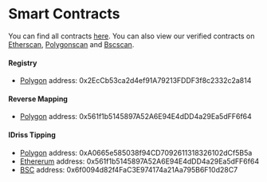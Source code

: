# Smart Contracts

You can find all contracts [here](https://github.com/idriss-crypto/contracts). You can also view our verified contracts on [Etherscan](https://etherscan.io/), [Polygonscan](https://polygonscan.com/) and [Bscscan](https://www.bscscan.com/).&#x20;

#### Registry

* [Polygon](https://polygonscan.com/address/0x2EcCb53ca2d4ef91A79213FDDF3f8c2332c2a814) address: 0x2EcCb53ca2d4ef91A79213FDDF3f8c2332c2a814

#### Reverse Mapping

* [Polygon](https://polygonscan.com/address/0x561f1b5145897A52A6E94E4dDD4a29Ea5dFF6f64) address: 0x561f1b5145897A52A6E94E4dDD4a29Ea5dFF6f64

#### IDriss Tipping

* [Polygon](https://polygonscan.com/address/0xa0665e585038f94cd7092611318326102dcf5b5a) address: 0xA0665e585038f94CD7092611318326102dCf5B5a
* [Ethererum](https://etherscan.io/address/0x561f1b5145897a52a6e94e4ddd4a29ea5dff6f64) address: 0x561f1b5145897A52A6E94E4dDD4a29Ea5dFF6f64
* [BSC](https://bscscan.com/address/0x6f0094d82f4fac3e974174a21aa795b6f10d28c7) address: 0x6f0094d82f4FaC3E974174a21Aa795B6F10d28C7
